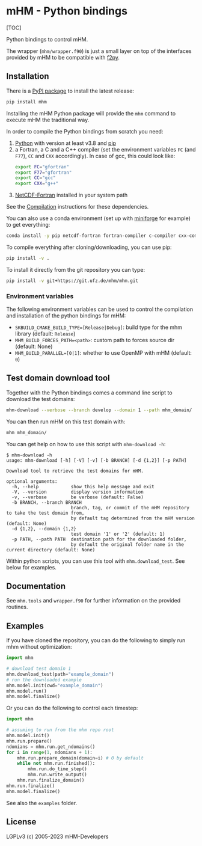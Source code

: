 # mHM - Python bindings

[TOC]

Python bindings to control mHM.

The wrapper (`mhm/wrapper.f90`) is just a small layer on top of the
interfaces provided by mHM to be compatible with [f2py](https://numpy.org/doc/stable/f2py/index.html).


## Installation

There is a [PyPI package](https://pypi.org/project/mhm) to install the latest release:

```bash
pip install mhm
```

Installing the mHM Python package will provide the `mhm` command to execute mHM the traditional way.

In order to compile the Python bindings from scratch you need:
1. [Python](https://www.python.org/) with version at least v3.8 and [pip](https://pip.pypa.io/)
2. a Fortran, a C and a C++ compiler (set the environment variables `FC` (and `F77`), `CC` and `CXX` accordingly).
    In case of gcc, this could look like:
    ```bash
    export FC="gfortran"
    export F77="gfortran"
    export CC="gcc"
    export CXX="g++"
    ```
3. [NetCDF-Fortran](https://github.com/Unidata/netcdf-fortran) installed in your system path

See the [Compilation](../doc/INSTALL.md) instructions for these dependencies.

You can also use a conda environment (set up with [miniforge](https://mhm-ufz.org/guides/install-unix/) for example)
to get everything:
```bash
conda install -y pip netcdf-fortran fortran-compiler c-compiler cxx-compiler
```

To compile everything after cloning/downloading, you can use pip:

```bash
pip install -v .
```

To install it directly from the git repository you can type:

```bash
pip install -v git+https://git.ufz.de/mhm/mhm.git
```

### Environment variables

The following environment variables can be used to control the compilation and installation of the python bindings for mHM:

- `SKBUILD_CMAKE_BUILD_TYPE=[Release|Debug]`: build type for the mhm library (default: `Release`)
- `MHM_BUILD_FORCES_PATH=<path>`: custom path to forces source dir (default: None)
- `MHM_BUILD_PARALLEL=[0|1]`: whether to use OpenMP with mHM (default: `0`)


## Test domain download tool

Together with the Python bindings comes a command line script to download the test domains:
```bash
mhm-download --verbose --branch develop --domain 1 --path mhm_domain/
```

You can then run mHM on this test domain with:
```bash
mhm mhm_domain/
```

You can get help on how to use this script with `mhm-download -h`:
```
$ mhm-download -h
usage: mhm-download [-h] [-V] [-v] [-b BRANCH] [-d {1,2}] [-p PATH]

Download tool to retrieve the test domains for mHM.

optional arguments:
  -h, --help            show this help message and exit
  -V, --version         display version information
  -v, --verbose         be verbose (default: False)
  -b BRANCH, --branch BRANCH
                        branch, tag, or commit of the mHM repository to take the test domain from,
                        by default tag determined from the mHM version (default: None)
  -d {1,2}, --domain {1,2}
                        test domain '1' or '2' (default: 1)
  -p PATH, --path PATH  destination path for the downloaded folder,
                        by default the original folder name in the current directory (default: None)
```

Within python scripts, you can use this tool with `mhm.download_test`. See below for examples.


## Documentation

See `mhm.tools` and `wrapper.f90` for further information on the provided routines.


## Examples

If you have cloned the repository, you can do the following to simply run mhm without optimization:

```python
import mhm

# download test domain 1
mhm.download_test(path="example_domain")
# run the downloaded example
mhm.model.init(cwd="example_domain")
mhm.model.run()
mhm.model.finalize()
```

Or you can do the following to control each timestep:
```python
import mhm

# assuming to run from the mhm repo root
mhm.model.init()
mhm.run.prepare()
ndomians = mhm.run.get_ndomains()
for i in range(1, ndomians + 1):
    mhm.run.prepare_domain(domain=i) # 0 by default
    while not mhm.run.finished():
        mhm.run.do_time_step()
        mhm.run.write_output()
    mhm.run.finalize_domain()
mhm.run.finalize()
mhm.model.finalize()
```

See also the `examples` folder.


## License

LGPLv3 (c) 2005-2023 mHM-Developers
